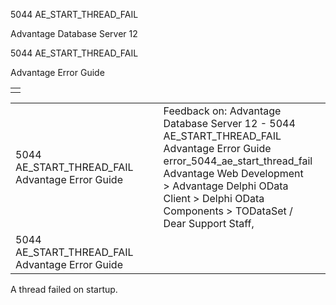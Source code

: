 5044 AE\_START\_THREAD\_FAIL




Advantage Database Server 12  

5044 AE\_START\_THREAD\_FAIL

Advantage Error Guide

|  |
| --- |
|  |

|  |  |  |  |  |
| --- | --- | --- | --- | --- |
| 5044 AE\_START\_THREAD\_FAIL  Advantage Error Guide |  |  | Feedback on: Advantage Database Server 12 - 5044 AE\_START\_THREAD\_FAIL Advantage Error Guide error\_5044\_ae\_start\_thread\_fail Advantage Web Development > Advantage Delphi OData Client > Delphi OData Components > TODataSet / Dear Support Staff, |  |
| 5044 AE\_START\_THREAD\_FAIL  Advantage Error Guide |  |  |  |  |

A thread failed on startup.